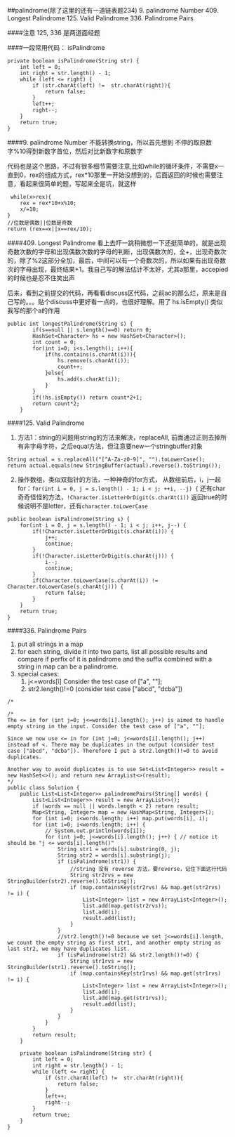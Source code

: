 ##palindrome(除了这里的还有一道链表题234)
9. palindrome Number
409. Longest Palindrome
125. Valid Palindrome
336. Palindrome Pairs


####注意
125, 336 是两道面经题


####一段常用代码： isPalindrome
```
private boolean isPalindrome(String str) {
    int left = 0;
    int right = str.length() - 1;
    while (left <= right) {
        if (str.charAt(left) !=  str.charAt(right)){
            return false;
        } 
        left++;
        right--;
    }
    return true;
}
```

####9. palindrome Number
不能转换string，所以首先想到 不停的取原数字%10得到新数字首位，然后对比新数字和原数字

代码也是这个思路，不过有很多细节需要注意,比如while的循环条件，不需要x一直到0，rex的组成方式，rex*10那里一开始没想到的，后面返回的时候也需要注意，看起来很简单的题，写起来全是坑，就这样
```
 while(x>rex){
    rex = rex*10+x%10;
    x/=10;
}
//位数是偶数||位数是奇数
return (rex==x||x==rex/10);
```

####409. Longest Palindrome
看上去吓一跳稍微想一下还挺简单的，就是出现奇数次数的字母和出现偶数次数的字母的判断，出现偶数次的，全+，出现奇数次的，除了%2这部分全加，最后，中间可以有一个奇数次的，所以如果有出现奇数次的字母出现，最终结果+1。我自己写的解法估计不太好，尤其a那里，accepied的时候也是忍不住笑出声

后来，看到之前提交的代码，再看看discuss区代码，之前ac的那么烂，原来是自己写的。。。贴个discuss中更好看一点的，也很好理解。用了 hs.isEmpty() 类似我写的那个a的作用
```
public int longestPalindrome(String s) {
        if(s==null || s.length()==0) return 0;
        HashSet<Character> hs = new HashSet<Character>();
        int count = 0;
        for(int i=0; i<s.length(); i++){
            if(hs.contains(s.charAt(i))){
                hs.remove(s.charAt(i));
                count++;
            }else{
                hs.add(s.charAt(i));
            }
        }
        if(!hs.isEmpty()) return count*2+1;
        return count*2;
    }
```

####125. Valid Palindrome
1. 方法1：string的问题用string的方法来解决，replaceAll, 前面通过正则去掉所有非字母字符，之后equal方法，但注意要new一个stringbuffer对象
```
String actual = s.replaceAll("[^A-Za-z0-9]", "").toLowerCase();
return actual.equals(new StringBuffer(actual).reverse().toString());
```
2. 操作数组，类似双指针的方法，一种神奇的for方式， 从数组前后，i，j一起for：`for(int i = 0, j = s.length() - 1; i < j; ++i, --j) {`
还有char奇奇怪怪的方法，`!Character.isLetterOrDigit(s.charAt(i))` 返回true的时候说明不是letter，还有`character.toLowerCase`
```
public boolean isPalindrome(String s) {
    for(int i = 0, j = s.length() - 1; i < j; i++, j--) {
        if(!Character.isLetterOrDigit(s.charAt(i))) {
            j++;
            continue;
        }
        if(!Character.isLetterOrDigit(s.charAt(j))) {
            i--;
            continue;
        }            
        if(Character.toLowerCase(s.charAt(i)) != Character.toLowerCase(s.charAt(j))) {
            return false;
        } 
    }
    return true;
}
```

####336. Palindrome Pairs
1. put all strings in a map
2. for each string, divide it into two parts, list all possible results and compare if perfix of it is palindrome and the suffix combined with a string in map can be a palindrome.
3. special cases:
    1. j<=words[i]  Consider the test case of ["a", ""];
    2. str2.length()!=0     (consider test case ["abcd", "dcba"])
```
/*

/*
The <= in for (int j=0; j<=words[i].length(); j++) is aimed to handle empty string in the input. Consider the test case of ["a", ""];

Since we now use <= in for (int j=0; j<=words[i].length(); j++) instead of <. There may be duplicates in the output (consider test case ["abcd", "dcba"]). Therefore I put a str2.length()!=0 to avoid duplicates.

Another way to avoid duplicates is to use Set<List<Integer>> result = new HashSet<>(); and return new ArrayList<>(result);
*/
public class Solution {
    public List<List<Integer>> palindromePairs(String[] words) {
        List<List<Integer>> result = new ArrayList<>(); 
        if (words == null || words.length < 2) return result;
        Map<String, Integer> map = new HashMap<String, Integer>();
        for (int i=0; i<words.length; i++) map.put(words[i], i);
        for (int i=0; i<words.length; i++) {
            // System.out.println(words[i]);
            for (int j=0; j<=words[i].length(); j++) { // notice it should be "j <= words[i].length()"
                String str1 = words[i].substring(0, j);
                String str2 = words[i].substring(j);
                if (isPalindrome(str1)) {
                    //string 没有 reverse 方法，要reverse，记住下面这行代码
                    String str2rvs = new StringBuilder(str2).reverse().toString();
                    if (map.containsKey(str2rvs) && map.get(str2rvs) != i) {
                        List<Integer> list = new ArrayList<Integer>();
                        list.add(map.get(str2rvs));
                        list.add(i);
                        result.add(list);
                    }
                }
                //str2.length()!=0 because we set j<=words[i].length, we count the empty string as first str1, and another empty string as last str2, we may have duplicates list.
                if (isPalindrome(str2) && str2.length()!=0) {
                    String str1rvs = new StringBuilder(str1).reverse().toString();
                    if (map.containsKey(str1rvs) && map.get(str1rvs) != i) { 
                        List<Integer> list = new ArrayList<Integer>();
                        list.add(i);
                        list.add(map.get(str1rvs));
                        result.add(list);
                    }
                }
            }
        }
        return result;
    }

    private boolean isPalindrome(String str) {
        int left = 0;
        int right = str.length() - 1;
        while (left <= right) {
            if (str.charAt(left) !=  str.charAt(right)){
                return false;
            } 
            left++;
            right--;
        }
        return true;
    }
}
```